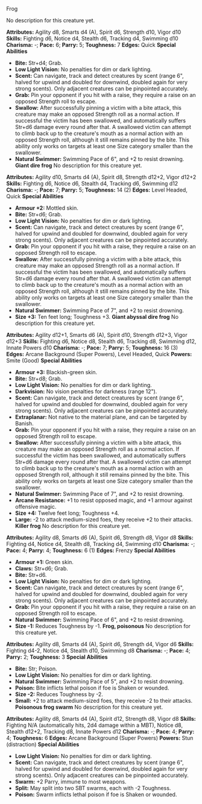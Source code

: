 Frog

No description for this creature yet.

**Attributes:** Agility d8, Smarts d4 (A), Spirit d6, Strength d10,
Vigor d10
**Skills:** Fighting d6, Notice d4, Stealth d6, Tracking d4, Swimming
d10
**Charisma:** -; **Pace:** 6; **Parry:** 5; **Toughness:** 7
**Edges:** Quick
**Special Abilities**
- **Bite:** Str+d4; Grab.
- **Low Light Vision:** No penalties for dim or dark lighting.
- **Scent:** Can navigate, track and detect creatures by scent (range
6", halved for upwind and doubled for downwind, doubled again for very
strong scents). Only adjacent creatures can be pinpointed accurately.
- **Grab:** Pin your opponent if you hit with a raise, they require a
raise on an opposed Strength roll to escape.
- **Swallow:** After successfully pinning a victim with a bite attack,
this creature may make an opposed Strength roll as a normal action. If
successful the victim has been swallowed, and automatically suffers
Str+d6 damage every round after that. A swallowed victim can attempt to
climb back up to the creature's mouth as a normal action with an
opposed Strength roll, although it still remains pinned by the bite.
This ability only works on targets at least one Size category smaller
than the swallower.
- **Natural Swimmer:** Swimming Pace of 6", and +2 to resist drowning.
**Giant dire frog**
No description for this creature yet.

**Attributes:** Agility d10, Smarts d4 (A), Spirit d8, Strength d12+2,
Vigor d12+2
**Skills:** Fighting d6, Notice d6, Stealth d4, Tracking d6, Swimming
d12
**Charisma:** -; **Pace:** 7; **Parry:** 5; **Toughness:** 14 (2)
**Edges:** Level Headed, Quick
**Special Abilities**
- **Armour +2:** Mottled skin.
- **Bite:** Str+d6; Grab.
- **Low Light Vision:** No penalties for dim or dark lighting.
- **Scent:** Can navigate, track and detect creatures by scent (range
6", halved for upwind and doubled for downwind, doubled again for very
strong scents). Only adjacent creatures can be pinpointed accurately.
- **Grab:** Pin your opponent if you hit with a raise, they require a
raise on an opposed Strength roll to escape.
- **Swallow:** After successfully pinning a victim with a bite attack,
this creature may make an opposed Strength roll as a normal action. If
successful the victim has been swallowed, and automatically suffers
Str+d6 damage every round after that. A swallowed victim can attempt to
climb back up to the creature's mouth as a normal action with an
opposed Strength roll, although it still remains pinned by the bite.
This ability only works on targets at least one Size category smaller
than the swallower.
- **Natural Swimmer:** Swimming Pace of 7", and +2 to resist drowning.
- **Size +3:** Ten feet long; Toughness +3.
**Giant abyssal dire frog**
No description for this creature yet.

**Attributes:** Agility d12+1, Smarts d6 (A), Spirit d10, Strength
d12+3, Vigor d12+3
**Skills:** Fighting d6, Notice d8, Stealth d6, Tracking d8, Swimming
d12, Innate Powers d10
**Charisma:** -; **Pace:** 7; **Parry:** 5; **Toughness:** 16 (3)
**Edges:** Arcane Background (Super Powers), Level Headed, Quick
**Powers:** Smite (Good)
**Special Abilities**
- **Armour +3:** Blackish-green skin.
- **Bite:** Str+d8; Grab.
- **Low Light Vision:** No penalties for dim or dark lighting.
- **Darkvision:** No vision penalties for darkness (range 12").
- **Scent:** Can navigate, track and detect creatures by scent (range
6", halved for upwind and doubled for downwind, doubled again for very
strong scents). Only adjacent creatures can be pinpointed accurately.
- **Extraplanar:** Not native to the material plane, and can be targeted
by Banish.
- **Grab:** Pin your opponent if you hit with a raise, they require a
raise on an opposed Strength roll to escape.
- **Swallow:** After successfully pinning a victim with a bite attack,
this creature may make an opposed Strength roll as a normal action. If
successful the victim has been swallowed, and automatically suffers
Str+d6 damage every round after that. A swallowed victim can attempt to
climb back up to the creature's mouth as a normal action with an
opposed Strength roll, although it still remains pinned by the bite.
This ability only works on targets at least one Size category smaller
than the swallower.
- **Natural Swimmer:** Swimming Pace of 7", and +2 to resist drowning.
- **Arcane Resistance:** +1 to resist opposed magic, and +1 armour
against offensive magic.
- **Size +4:** Twelve feet long; Toughness +4.
- **Large:** -2 to attack medium-sized foes, they receive +2 to their
attacks.
**Killer frog**
No description for this creature yet.

**Attributes:** Agility d8, Smarts d6 (A), Spirit d6, Strength d8, Vigor
d8
**Skills:** Fighting d4, Notice d4, Stealth d8, Tracking d4, Swimming
d10
**Charisma:** -; **Pace:** 4; **Parry:** 4; **Toughness:** 6 (1)
**Edges:** Frenzy
**Special Abilities**
- **Armour +1:** Green skin.
- **Claws:** Str+d6; Grab.
- **Bite:** Str+d6.
- **Low Light Vision:** No penalties for dim or dark lighting.
- **Scent:** Can navigate, track and detect creatures by scent (range
6", halved for upwind and doubled for downwind, doubled again for very
strong scents). Only adjacent creatures can be pinpointed accurately.
- **Grab:** Pin your opponent if you hit with a raise, they require a
raise on an opposed Strength roll to escape.
- **Natural Swimmer:** Swimming Pace of 6", and +2 to resist drowning.
- **Size -1:** Reduces Toughness by -1.
**Frog, poisonous**
No description for this creature yet.

**Attributes:** Agility d8, Smarts d4 (A), Spirit d6, Strength d4, Vigor
d6
**Skills:** Fighting d4-2, Notice d4, Stealth d10, Swimming d8
**Charisma:** -; **Pace:** 4; **Parry:** 2; **Toughness:** 3
**Special Abilities**
- **Bite:** Str; Poison.
- **Low Light Vision:** No penalties for dim or dark lighting.
- **Natural Swimmer:** Swimming Pace of 5", and +2 to resist drowning.
- **Poison:** Bite inflicts lethal poison if foe is Shaken or wounded.
- **Size -2:** Reduces Toughness by -2.
- **Small:** +2 to attack medium-sized foes, they receive -2 to their
attacks.
**Poisonous frog swarm**
No description for this creature yet.

**Attributes:** Agility d8, Smarts d4 (A), Spirit d12, Strength d8,
Vigor d8
**Skills:** Fighting N/A (automatically hits, 2d4 damage within a MBT),
Notice d8, Stealth d12+2, Tracking d8, Innate Powers d12
**Charisma:** -; **Pace:** 4; **Parry:** 4; **Toughness:** 6
**Edges:** Arcane Background (Super Powers)
**Powers:** Stun (distraction)
**Special Abilities**
- **Low Light Vision:** No penalties for dim or dark lighting.
- **Scent:** Can navigate, track and detect creatures by scent (range
6", halved for upwind and doubled for downwind, doubled again for very
strong scents). Only adjacent creatures can be pinpointed accurately.
- **Swarm:** +2 Parry, immune to most weapons.
- **Split:** May split into two SBT swarms, each with -2 Toughness.
- **Poison:** Swarm inflicts lethal poison if foe is Shaken or wounded.

